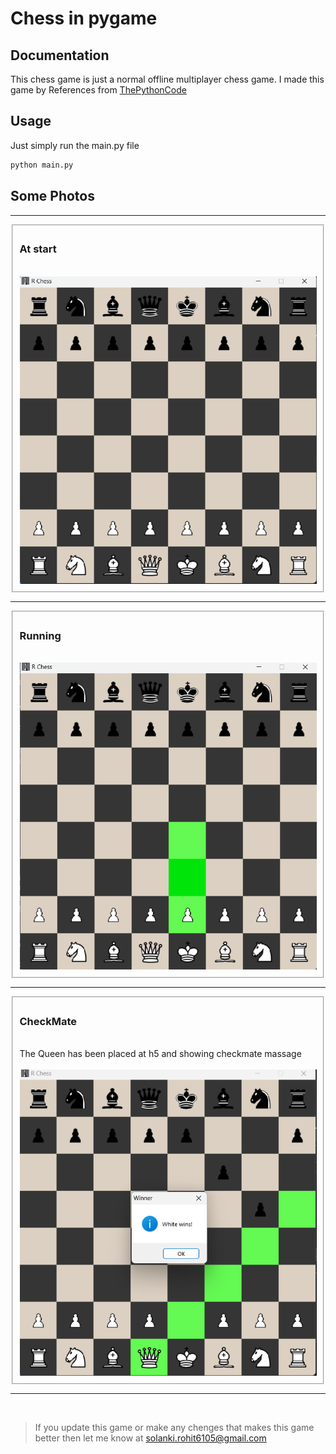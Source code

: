 # Chess in pygame


## Documentation
This chess game is just a normal offline multiplayer chess game.
I made this game by References from [ThePythonCode](https://www.thepythoncode.com/article/make-a-chess-game-using-pygame-in-python)


## Usage
Just simply run the main.py file
```python
python main.py
```

<div class="chess-imgs">

## Some Photos

<hr>
<fieldset>
  
### At start

<br>
<img src="screenshots/start.png"> 
</fieldset>
<hr>
<fieldset>

### Running

<br>
<img src="screenshots/run.png"> 
</fieldset>
<hr>
<fieldset>

### CheckMate

<br>
<span>The Queen has been placed at h5 and showing checkmate massage<span><br><br>
<img src="screenshots/checkmate.png"> 
</fieldset>
<hr>
</div>
<span style="padding: 30px">

>If you update this game or make any chenges that makes this game better then let me know at <span style="color: lightblue;">solanki.rohit6105@gmail.com</span>
</span>
